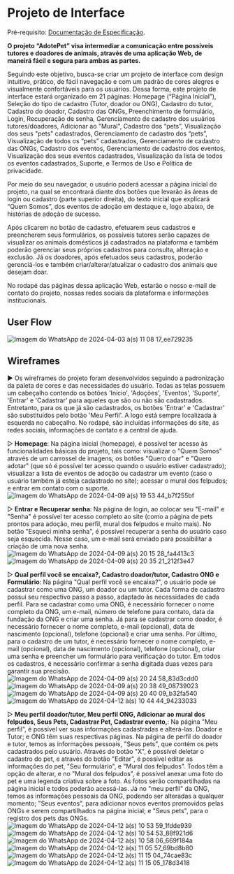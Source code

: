 
# Projeto de Interface

Pré-requisito: <a href="https://github.com/ICEI-PUC-Minas-PMV-SI/pmv-si-2024-1-pe1-t5-adote-pet/blob/main/docs/especification.md"> Documentação de Especificação</a>.

**O projeto “AdotePet” visa intermediar a comunicação entre possíveis tutores e doadores de animais, através de uma aplicação Web, de maneirá fácil e segura para ambas as partes.**

Seguindo este objetivo, busca-se criar um projeto de interface com design intuitivo, prático, de fácil navegação e com um padrão de cores alegres e visualmente confortáveis para os usuários. Dessa forma, este projeto de interface estará organizado em 21 páginas: Homepage (“Página Inicial”), Seleção do tipo de cadastro (Tutor, doador ou ONG), Cadastro do tutor, Cadastro do doador, Cadastro das ONGs, Preenchimento de formulário, Login, Recuperação de senha, Gerenciamento de cadastro dos usuários tutores/doadores, Adicionar ao "Mural", Cadastro dos “pets”, Visualização dos seus "pets" cadastrados, Gerenciamento de cadastro dos “pets”, Visualização de todos os “pets” cadastrados, Gerenciamento de cadastro das ONGs, Cadastro dos eventos, Gerenciamento de cadastro dos eventos, Visualização dos seus eventos cadastrados, Visualização da lista de todos os eventos cadastrados, Suporte, e Termos de Uso e Política de privacidade.

Por meio do seu navegador, o usuário poderá acessar a página inicial do projeto, na qual se encontrará diante dos botões que levarão às áreas de login ou cadastro (parte superior direita), do texto inicial que explicará “Quem Somos”, dos eventos de adoção em destaque e, logo abaixo, de histórias de adoção de sucesso. 

Após clicarem no botão de cadastro, efetuarem seus cadastros e preencherem seus formulários, os possíveis tutores serão capazes de visualizar os animais domésticos já cadastrados na plataforma e também poderão gerenciar seus próprios cadastros para consulta, alteração e exclusão. Já os doadores, após efetuados seus cadastros, poderão gerenciá-los e também criar/alterar/atualizar o cadastro dos animais que desejam doar. 

No rodapé das páginas dessa aplicação Web, estarão o nosso e-mail de contato do projeto, nossas redes sociais da plataforma e informações institucionais.

## User Flow

![Imagem do WhatsApp de 2024-04-03 à(s) 11 08 17_ee729235](https://github.com/ICEI-PUC-Minas-PMV-SI/pmv-si-2024-1-pe1-t5-adote-pet/assets/160288705/0096b861-74b9-4a6b-ae54-e374a8cbe0c2)


## Wireframes

► Os wireframes do projeto foram desenvolvidos seguindo a padronização da paleta de cores e das necessidades do usuário. Todas as telas possuem um cabeçalho contendo os botões 'Início', 'Adoções', 'Eventos', 'Suporte', 'Entrar' e 'Cadastrar' para aqueles que são ou não são cadastrados. Entretanto, para os que já são cadastrados, os botões 'Entrar' e 'Cadastrar' são substituídos pelo botão 'Meu Perfil'. A logo está sempre localizada à esquerda no cabeçalho. No rodapé, são incluídas informações do site, as redes sociais, informações de contato e a central de ajuda.

▷ **Homepage**:
Na página inicial (homepage), é possível ter acesso às funcionalidades básicas do projeto, tais como: visualizar o "Quem Somos" através de um carrossel de imagens; os botões "Quero doar" e "Quero adotar" (que só é possível ter acesso quando o usuário estiver cadastrado); visualizar a lista de eventos de adoção ou cadastrar um evento (caso o usuário também já esteja cadastrado no site); acessar o mural dos felpudos; e entrar em contato com o suporte.
![Imagem do WhatsApp de 2024-04-09 à(s) 19 53 44_b7f255bf](https://github.com/ICEI-PUC-Minas-PMV-SI/pmv-si-2024-1-pe1-t5-adote-pet/assets/160288705/e7f1f21b-df31-47a9-8372-3a71c92166c3)

▷ **Entrar e Recuperar senha**:
 Na página de login, ao colocar seu "E-mail" e "Senha" é possível ter acesso completo ao site (como a página de pets prontos para adoção, meu perfil, mural dos felpudos e muito mais). No botão "Esqueci minha senha", é possível recuperar a senha do usuário caso seja esquecida. Nesse caso, um e-mail será enviado para possibilitar a criação de uma nova senha.
![Imagem do WhatsApp de 2024-04-09 à(s) 20 15 28_fa4413c3](https://github.com/ICEI-PUC-Minas-PMV-SI/pmv-si-2024-1-pe1-t5-adote-pet/assets/160288705/a1cf3b73-4bb8-4625-84f7-35a0fa6894db)
![Imagem do WhatsApp de 2024-04-09 à(s) 20 35 21_212f3e47](https://github.com/ICEI-PUC-Minas-PMV-SI/pmv-si-2024-1-pe1-t5-adote-pet/assets/160288705/aa4325d2-58ae-4705-aa79-95073a40c624)

▷ **Qual perfil você se encaixa?, Cadastro doador/tutor, Cadastro ONG e Formulário**:
Na página "Qual perfil você se encaixa?", o usuário pode se cadastrar como uma ONG, um doador ou um tutor. Cada forma de cadastro possui seu respectivo passo a passo, adaptado às necessidades de cada perfil. Para se cadastrar como uma ONG, é necessário fornecer o nome completo da ONG, um e-mail, número de telefone para contato, data da fundação da ONG e criar uma senha. Já para se cadastrar como doador, é necessário fornecer o nome completo, e-mail (opcional), data de nascimento (opcional), telefone (opcional) e criar uma senha. Por último, para o cadastro de um tutor, é necessário fornecer o nome completo, e-mail (opcional), data de nascimento (opcional), telefone (opcional), criar uma senha e preencher um formulário para verificação do tutor. Em todos os cadastros, é necessário confirmar a senha digitada duas vezes para garantir sua precisão.
![Imagem do WhatsApp de 2024-04-09 à(s) 20 24 58_83d3cdd0](https://github.com/ICEI-PUC-Minas-PMV-SI/pmv-si-2024-1-pe1-t5-adote-pet/assets/160288705/318f33f3-2dd0-4a0d-8f4f-217b3793886a)
![Imagem do WhatsApp de 2024-04-09 à(s) 20 38 49_08739023](https://github.com/ICEI-PUC-Minas-PMV-SI/pmv-si-2024-1-pe1-t5-adote-pet/assets/160288705/d850f7c6-8d13-4eef-8546-1bf77d7279ba)
![Imagem do WhatsApp de 2024-04-09 à(s) 20 40 09_b32fa540](https://github.com/ICEI-PUC-Minas-PMV-SI/pmv-si-2024-1-pe1-t5-adote-pet/assets/160288705/d90bf302-626d-44f4-a8d4-edf1b6f3a2c6)
![Imagem do WhatsApp de 2024-04-12 à(s) 10 44 44_94233033](https://github.com/ICEI-PUC-Minas-PMV-SI/pmv-si-2024-1-pe1-t5-adote-pet/assets/160288705/833a08e8-1760-4806-9d35-321d8ae527c8)

▷ **Meu perfil doador/tutor, Meu perfil ONG, Adicionar ao mural dos felpudos, Seus Pets, Cadastrar Pet, Cadastrar evento,**:
Na página "Meu perfil", é possível ver suas informações cadastradas e alterá-las. Doador e Tutor; e ONG têm suas respectivas páginas. Na página de perfil do doador e tutor, temos as informações pessoais, "Seus pets", que contém os pets cadastrados pelo usuário. Através do botão "X", é possível deletar o cadastro do pet, e através do botão "Editar", é possível editar as informações do pet, "Seu formulário", e "Mural dos felpudos". Todos têm a opção de alterar, e no "Mural dos felpudos", é possível anexar uma foto do pet e uma legenda criativa sobre a foto. As fotos serão compartilhadas na página inicial e todos poderão acessá-las. Já no "meu perfil" da ONG, temos as informações pessoais da ONG, podendo ser alteradas a qualquer momento; "Seus eventos", para adicionar novos eventos promovidos pelas ONGs e serem compartilhados na página inicial; e "Seus pets", para o registro dos pets das ONGs.
![Imagem do WhatsApp de 2024-04-12 à(s) 10 53 59_1fdde939](https://github.com/ICEI-PUC-Minas-PMV-SI/pmv-si-2024-1-pe1-t5-adote-pet/assets/160288705/8b162e42-f5d4-4ff7-9f26-9d26fec4bbb6)
![Imagem do WhatsApp de 2024-04-12 à(s) 10 54 53_88f921d6](https://github.com/ICEI-PUC-Minas-PMV-SI/pmv-si-2024-1-pe1-t5-adote-pet/assets/160288705/feedca05-3fc2-43c7-b484-5c8441299065)
![Imagem do WhatsApp de 2024-04-12 à(s) 10 58 06_669f184a](https://github.com/ICEI-PUC-Minas-PMV-SI/pmv-si-2024-1-pe1-t5-adote-pet/assets/160288705/a79218ef-f5ad-4721-8d7c-9a743cdb552c)
![Imagem do WhatsApp de 2024-04-12 à(s) 11 05 57_69bd8b80](https://github.com/ICEI-PUC-Minas-PMV-SI/pmv-si-2024-1-pe1-t5-adote-pet/assets/160288705/4da358dc-686c-484a-b9f5-968bc8deab5f)
![Imagem do WhatsApp de 2024-04-12 à(s) 11 15 04_74cae83c](https://github.com/ICEI-PUC-Minas-PMV-SI/pmv-si-2024-1-pe1-t5-adote-pet/assets/160288705/f79c4472-9f6e-43a0-a7c8-2ce87c731f45)
![Imagem do WhatsApp de 2024-04-12 à(s) 11 15 05_178d3418](https://github.com/ICEI-PUC-Minas-PMV-SI/pmv-si-2024-1-pe1-t5-adote-pet/assets/160288705/c0e117c4-c3e8-427a-a8dc-2d3f1d739b30)









